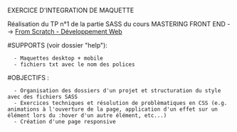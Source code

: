 EXERCICE D'INTEGRATION DE MAQUETTE

Réalisation du TP n°1 de la partie SASS du cours MASTERING FRONT END --> [From Scratch - Développement Web](https://fromscratch.podia.com/)

#SUPPORTS (voir dossier "help"):

      - Maquettes desktop + mobile
      - fichiers txt avec le nom des polices

#OBJECTIFS :
    
      - Organisation des dossiers d'un projet et structuration du style avec des fichiers SASS
      - Exercices techniques et résolution de problèmatiques en CSS (e.g. animations à l'ouverture de la page, application d'un effet sur un élément lors du :hover d'un autre élément, etc...)
      - Création d'une page responsive
      
 
